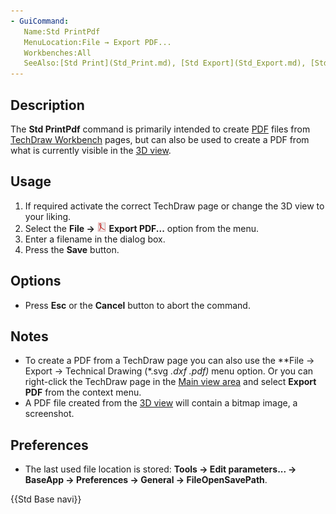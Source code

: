 ```yaml
---
- GuiCommand:
   Name:Std PrintPdf
   MenuLocation:File → Export PDF...
   Workbenches:All
   SeeAlso:[Std Print](Std_Print.md), [Std Export](Std_Export.md), [Std ViewScreenShot](Std_ViewScreenShot.md)
---
```


## Description

The **Std PrintPdf** command is primarily intended to create [PDF](PDF.md) files from [TechDraw Workbench](TechDraw_Workbench.md) pages, but can also be used to create a PDF from what is currently visible in the [3D view](3D_View.md).

## Usage

1.  If required activate the correct TechDraw page or change the 3D view to your liking.
2.  Select the **File → <img src="images/Std_PrintPdf.svg" width=16px> Export PDF...** option from the menu.
3.  Enter a filename in the dialog box.
4.  Press the **Save** button.

## Options

-   Press **Esc** or the **Cancel** button to abort the command.

## Notes

-   To create a PDF from a TechDraw page you can also use the **File → Export → Technical Drawing (*.svg *.dxf *.pdf)** menu option. Or you can right-click the TechDraw page in the [Main view area](Main_view_area.md) and select **Export PDF** from the context menu.
-   A PDF file created from the [3D view](3D_view.md) will contain a bitmap image, a screenshot.

## Preferences

-   The last used file location is stored: **Tools → Edit parameters... → BaseApp → Preferences → General → FileOpenSavePath**.




 {{Std Base navi}}  
